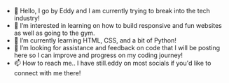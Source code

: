 - 👋 Hello, I go by Eddy and I am currently trying to break into the tech industry!
- 👀 I’m interested in learning on how to build responsive and fun websites as well as going to the gym.
- 🌱 I’m currently learning HTML, CSS, and a bit of Python!
- 💞️ I’m looking for assistance and feedback on code that I will be posting here so I can improve and progress on my coding journey!
- 📫 How to reach me.. I have still.eddy on most socials if you'd like to connect with me there!
